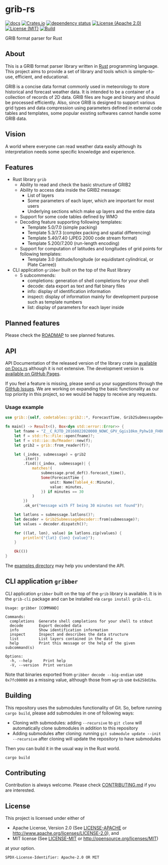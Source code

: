 # grib-rs

[![docs](https://docs.rs/grib/badge.svg)](https://docs.rs/grib)
[![Crates.io](https://img.shields.io/crates/v/grib)](https://crates.io/crates/grib)
[![dependency status](https://deps.rs/repo/github/noritada/grib-rs/status.svg)](https://deps.rs/repo/github/noritada/grib-rs)
[![License (Apache 2.0)](https://img.shields.io/badge/license-Apache%202.0-blue)](https://github.com/noritada/grib-rs/blob/master/LICENSE-APACHE)
[![License (MIT)](https://img.shields.io/badge/license-MIT-blue)](https://github.com/noritada/grib-rs/blob/master/LICENSE-MIT)
[![Build](https://github.com/noritada/grib-rs/workflows/CI/badge.svg)](https://github.com/noritada/grib-rs/actions?query=workflow%3ACI)

GRIB format parser for Rust

## About

This is a GRIB format parser library written in [Rust](https://www.rust-lang.org/) programming language. This project aims to provide a set of library and tools which is simple-to-use, efficient, and educational.

GRIB is a concise data format commonly used in meteorology to store historical and forecast weather data. It is intended to be a container of a collection of records of 2D data. GRIB files are huge and binary and should be processed efficiently. Also, since GRIB is designed to support various grid types and data compression using parameters defined in external code tables and templates, some popular existing softwares cannot handle some GRIB data.

## Vision

A world where everyone can read weather data easily although its interpretation needs some specific knowledge and experience.

## Features

* Rust library `grib`
  * Ability to read and check the basic structure of GRIB2
  * Ability to access data inside the GRIB2 message:
    * List of layers
    * Some parameters of each layer, which are important for most users
    * Underlying sections which make up layers and the entire data
  * Support for some code tables defined by WMO
  * Decoding feature supporting following templates:
    * Template 5.0/7.0 (simple packing)
    * Template 5.3/7.3 (complex packing and spatial differencing)
    * Template 5.40/7.40 (JPEG 2000 code stream format)
    * Template 5.200/7.200 (run-length encoding)
  * Support for computation of latitudes and longitudes of grid points for following templates:
    * Template 3.0 (latitude/longitude (or equidistant cylindrical, or Plate Carree))
* CLI application `gribber` built on the top of the Rust library
  * 5 subcommends:
    * completions: generation of shell completions for your shell
    * decode: data export as text and flat binary files
    * info: display of identification information
    * inspect: display of information mainly for development purpose such as template numbers
    * list: display of parameters for each layer inside

## Planned features

Please check the [ROADMAP](ROADMAP.md) to see planned features.

## API

API Documentation of the released version of the library crate is [available on Docs.rs](https://docs.rs/grib/latest/grib/) although it is not extensive. The development version is [available on GitHub Pages](https://noritada.github.io/grib-rs/grib/index.html).

If you feel a feature is missing, please send us your suggestions through the [GitHub Issues](https://github.com/noritada/grib-rs/issues/new/choose). We are working on expanding the basic functionality as our top priority in this project, so we would be happy to receive any requests.

### Usage example

```rust
use grib::{self, codetables::grib2::*, ForecastTime, Grib2SubmessageDecoder, Name};

fn main() -> Result<(), Box<dyn std::error::Error>> {
    let fname = "Z__C_RJTD_20160822020000_NOWC_GPV_Ggis10km_Pphw10_FH0000-0100_grib2.bin";
    let f = std::fs::File::open(fname)?;
    let f = std::io::BufReader::new(f);
    let grib2 = grib::from_reader(f)?;

    let (_index, submessage) = grib2
        .iter()
        .find(|(_index, submessage)| {
            matches!(
                submessage.prod_def().forecast_time(),
                Some(ForecastTime {
                    unit: Name(Table4_4::Minute),
                    value: minutes,
                }) if minutes == 30
            )
        })
        .ok_or("message with FT being 30 minutes not found")?;

    let latlons = submessage.latlons()?;
    let decoder = Grib2SubmessageDecoder::from(submessage)?;
    let values = decoder.dispatch()?;

    for ((lat, lon), value) in latlons.zip(values) {
        println!("{lat} {lon} {value}");
    }

    Ok(())
}
```

The [examples directory](examples) may help you understand the API.

## CLI application `gribber`

CLI application `gribber` built on the top of the `grib` library is available. It is in the `grib-cli` package and can be installed via `cargo install grib-cli`.

```
Usage: gribber [COMMAND]

Commands:
  completions  Generate shell completions for your shell to stdout
  decode       Export decoded data
  info         Show identification information
  inspect      Inspect and describes the data structure
  list         List layers contained in the data
  help         Print this message or the help of the given subcommand(s)

Options:
  -h, --help     Print help
  -V, --version  Print version
```

Note that binaries exported from `gribber decode --big-endian` use `0x7fc00000` as a missing value, although those from `wgrib` use `0x6258d19a`.

## Building

This repository uses the submodules functionality of Git. So, before running `cargo build`, please add submodules in one of following ways:

* Cloning with submodules:
  adding `--recursive` to `git clone` will automatically clone submodules in addition to this repository
* Adding submodules after cloning:
  running `git submodule update --init --recursive` after cloning will update the repository to have submodules

Then you can build it in the usual way in the Rust world.

```
cargo build
```

## Contributing

Contribution is always welcome.  Please check [CONTRIBUTING.md](CONTRIBUTING.md) if you are interested.

## License

This project is licensed under either of

 * Apache License, Version 2.0 (See [LICENSE-APACHE](LICENSE-APACHE)
   or http://www.apache.org/licenses/LICENSE-2.0), and
 * MIT license (See [LICENSE-MIT](LICENSE-MIT) or
   http://opensource.org/licenses/MIT)

at your option.

`SPDX-License-Identifier: Apache-2.0 OR MIT`
